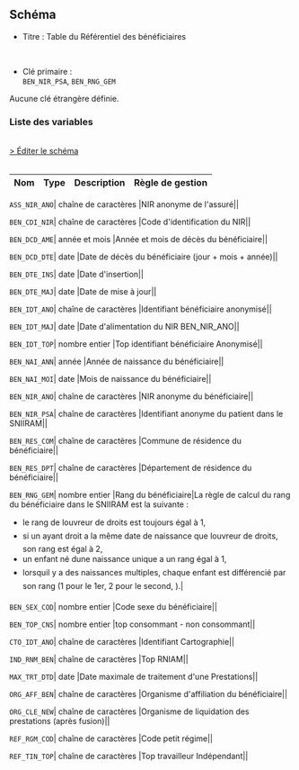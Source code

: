 ## Schéma


- Titre : Table du Référentiel des bénéficiaires
<br />


- Clé primaire : <br />`BEN_NIR_PSA`, `BEN_RNG_GEM`<br />


Aucune clé étrangère définie.
 
### Liste des variables
<br />
<div>
    <a href="https://gitlab.com/healthdatahub/applications-du-hdh/schema-snds/-/tree/master/schemas/IR_BEN_R/IR_BEN_R.json"
       target="_blank" rel="noopener noreferrer">> Éditer le schéma</a>
</div>
<br />

Nom | Type | Description | Règle de gestion
-|-|-|-



`ASS_NIR_ANO`| chaîne de caractères |NIR anonyme de l'assuré||

`BEN_CDI_NIR`| chaîne de caractères |Code d'identification du NIR||

`BEN_DCD_AME`| année et mois |Année et mois de décès du bénéficiaire||

`BEN_DCD_DTE`| date |Date de décès du bénéficiaire (jour + mois + année)||

`BEN_DTE_INS`| date |Date d'insertion||

`BEN_DTE_MAJ`| date |Date de mise à jour||

`BEN_IDT_ANO`| chaîne de caractères |Identifiant bénéficiaire anonymisé||

`BEN_IDT_MAJ`| date |Date d'alimentation du NIR BEN_NIR_ANO||

`BEN_IDT_TOP`| nombre entier |Top identifiant bénéficiaire Anonymisé||

`BEN_NAI_ANN`| année |Année de naissance du bénéficiaire||

`BEN_NAI_MOI`| date |Mois de naissance du bénéficiaire||

`BEN_NIR_ANO`| chaîne de caractères |NIR anonyme du bénéficiaire||

`BEN_NIR_PSA`| chaîne de caractères |Identifiant anonyme du patient dans le SNIIRAM||

`BEN_RES_COM`| chaîne de caractères |Commune de résidence du bénéficiaire||

`BEN_RES_DPT`| chaîne de caractères |Département de résidence du bénéficiaire||

`BEN_RNG_GEM`| nombre entier |Rang du bénéficiaire|La règle de calcul du rang du bénéficiaire dans le SNIIRAM est la suivante :
- le rang de louvreur de droits est toujours égal à 1,
- si un ayant droit a la même date de naissance que louvreur de droits, son rang est égal à 2,
- un enfant né dune naissance unique a un rang égal à 1,
- lorsquil y a des naissances multiples, chaque enfant est différencié par son rang (1 pour le 1er, 2 pour le second, ).|

`BEN_SEX_COD`| nombre entier |Code sexe du bénéficiaire||

`BEN_TOP_CNS`| nombre entier |top consommant - non consommant||

`CTO_IDT_ANO`| chaîne de caractères |Identifiant Cartographie||

`IND_RNM_BEN`| chaîne de caractères |Top RNIAM||

`MAX_TRT_DTD`| date |Date maximale de traitement d'une Prestations||

`ORG_AFF_BEN`| chaîne de caractères |Organisme d'affiliation du bénéficiaire||

`ORG_CLE_NEW`| chaîne de caractères |Organisme de liquidation des prestations (après fusion)||

`REF_RGM_COD`| chaîne de caractères |Code petit régime||

`REF_TIN_TOP`| chaîne de caractères |Top travailleur Indépendant||

